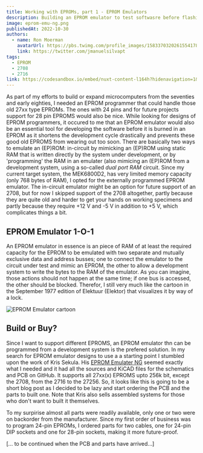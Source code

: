 ```yaml
---
title: Working with EPROMs, part 1 - EPROM Emulators
description: Building an EPROM emulator to test softwasre before flashing it to old EPROMs like the 2716 that might otherwise wear out too soon, not to mention the time it takes for one test cycle...
image: eprom-emu-ng.png
publishedAt: 2022-10-30
authors:
  - name: Ron Moerman
    avatarUrl: https://pbs.twimg.com/profile_images/1583370320261554178/nvAlAh58_400x400.jpg
    link: https://twitter.com/jmanuelsilvapt
tags:
  - EPROM
  - 2708
  - 2716
link: https://codesandbox.io/embed/nuxt-content-l164h?hidenavigation=1&theme=dark
---
```

As part of my efforts to build or expand microcomputers from the seventies and early eighties, I needed an EPROM programmer that could handle those old 27xx type EPROMs.
The ones with 24 pins and for future projects support for 28 pin EPROMS would also be nice.
While looking for designs of EPROM programmers, it occured to me that an EPROM emulator would also be an essential tool for developing the software before it is burned in an EPROM as it shortens the development cycle drastically and prevents these good old EPROMS from wearing out too soon.
There are basically two ways to emulate an (EP)ROM: in-circuit by mimicking an (EP)ROM using static RAM that is written directly by the system under development, or by 'programming' the RAM in an emulater (also mimicing an (EP)ROM from a development system, using a so-called _dual port RAM_ circuit.
Since my current target system, the MEK6800D2, has very limited memory capacity (only 768 bytes of RAM), I opted for the externally programmed EPROM emulator.
The in-circuit emulator might be an option for future support of an 2708, but for now I skipped support of the 2708 altogether, partly because they are quite old and harder to get your hands on working specimens and partly because they require +12 V and -5 V in addition to +5 V, which complicates things a bit.

## EPROM Emulator 1-O-1

An EPROM emulator in essence is an piece of RAM of at least the required capacity for the EPROM to be emulated with two separate and mutually exclusive data and address busses; one to connect the emulator to the circuit under test and mimic an EPROM, the other to allow a development system to write the bytes to the RAM of the emulator.
As you can imagine, those actions should not happen at the same time; if one bus is accessed, the other should be blocked.
Therefor, I still very much like the cartoon in the September 1977 edition of Elektuur (Elektor) that visualizes it by way of a lock.

![EPROM Emulator cartoon](sluis.png)

## Build or Buy?

Since I want to support different EPROMS, an EPROM emulator thn can be programmed from a development system is the prefered solution.
In my search for EPROM emulator designs to use a a starting point I stumbled upon the work of Kris Sekula.
His [EPROM Emulater NG](https://github.com/Kris-Sekula/EPROM-EMU-NG/fork) seemed exactly what I needed and it had all the sources and KiCAD files for the schematics and PCB on GitHub.
It supports all 27xx(x) EPROMS upto 256k bit, except the 2708, from the 2716 to the 27256.
So, it looks like this is going to be a short blog post as I decided to be lazy and start ordering the PCB and the parts to built one.
Note that Kris also sells assembled systems for those who don't want to built it themselves.

To my surpirise almost all parts were readily available, only one or two were on backorder from the manufacturer.
Since my first order of business was to program 24-pin EPROMs, I ordered parts for two cables, one for 24-pin DIP sockets and one for 28-pin sockets, making it more future-proof.

[... to be continued when the PCB and parts have arrived...]
